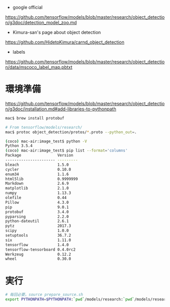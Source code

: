 - google official

https://github.com/tensorflow/models/blob/master/research/object_detection/g3doc/detection_model_zoo.md

- Kimura-san's page about object detection

https://github.com/HidetoKimura/carnd_object_detection

- labels

https://github.com/tensorflow/models/blob/master/research/object_detection/data/mscoco_label_map.pbtxt



# 環境準備

https://github.com/tensorflow/models/blob/master/research/object_detection/g3doc/installation.md#add-libraries-to-pythonpath

```sh
mac$ brew install protobuf

# From tensorflow/models/research/
mac$ protoc object_detection/protos/*.proto --python_out=.
```

``` sh
(coco) mac-air:image_test$ python -V
Python 3.5.4
(coco) mac-air:image_test$ pip list --format='columns'
Package                Version
---------------------- ---------
bleach                 1.5.0
cycler                 0.10.0
enum34                 1.1.6
html5lib               0.9999999
Markdown               2.6.9
matplotlib             2.1.0
numpy                  1.13.3
olefile                0.44
Pillow                 4.3.0
pip                    9.0.1
protobuf               3.4.0
pyparsing              2.2.0
python-dateutil        2.6.1
pytz                   2017.3
scipy                  1.0.0
setuptools             36.7.2
six                    1.11.0
tensorflow             1.4.0
tensorflow-tensorboard 0.4.0rc2
Werkzeug               0.12.2
wheel                  0.30.0
```


# 実行

```sh
# 毎回必要。source prepare_source.sh
export PYTHONPATH=$PYTHONPATH:`pwd`/models/research:`pwd`/models/research/slim
```



